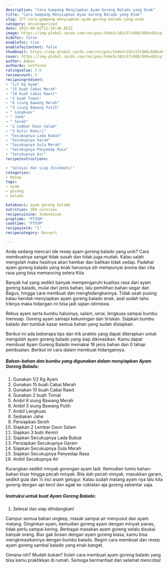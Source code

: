 ```yaml
---
description: "Cara Gampang Menyiapkan Ayam Goreng Balado yang Enak"
title: "Cara Gampang Menyiapkan Ayam Goreng Balado yang Enak"
slug: 577-cara-gampang-menyiapkan-ayam-goreng-balado-yang-enak
category: Uncategorized
date: 2022-08-02T11:10:46.851Z
image: https://img-global.cpcdn.com/recipes/54de5c102c57c988/680x482cq70/ayam-goreng-balado-foto-resep-utama.jpg
hideToc: false
enableToc: true
enableTocContent: false
thumbnail: https://img-global.cpcdn.com/recipes/54de5c102c57c988/680x482cq70/ayam-goreng-balado-foto-resep-utama.jpg
cover: https://img-global.cpcdn.com/recipes/54de5c102c57c988/680x482cq70/ayam-goreng-balado-foto-resep-utama.jpg
author: Admin
authorAv: notfound
ratingvalue: 3.6
reviewcount: 3
recipeingredient:
- "1/2 Kg Ayam"
- "15 buah Cabai Merah"
- "10 buah Cabai Rawit"
- "2 buah Tomat"
- "8 siung Bawang Merah"
- "3 siung Bawang Putih"
- " Lengkuas"
- " Jahe"
- " Sereh"
- "2 Lembar Daun Salam"
- "3 butir Kemiri"
- "Secukupnya Lada Bubuk"
- "Secukupnya Garam"
- "Secukupnya Gula Merah"
- "Secukupnya Penyedap Rasa"
- "Secukupnya Air"
recipeinstructions:

- "Selesai dan siap dinikmati!"
categories:
- Resep
tags:
- ayam
- goreng
- balado

katakunci: ayam goreng balado 
nutrition: 268 calories
recipecuisine: Indonesian
preptime: "PT35M"
cooktime: "PT55M"
recipeyield: "1"
recipecategory: Dessert

---
```





Anda sedang mencari ide resep ayam goreng balado yang unik? Cara membuatnya sangat tidak susah dan tidak juga mudah. Kalau salah mengolah maka hasilnya akan hambar dan bahkan tidak sedap. Padahal ayam goreng balado yang enak harusnya sih mempunyai aroma dan cita rasa yang bisa memancing selera Kita.





Banyak hal yang sedikit banyak mempengaruhi kualitas rasa dari ayam goreng balado, mulai dari jenis bahan, lalu pemilihan bahan segar dan Bagus, hingga cara membuat dan menghidangkannya. Tidak usah pusing kalau hendak menyiapkan ayam goreng balado enak,      asal sudah tahu triknya maka hidangan ini bisa jadi sajian istimewa.














Rebus ayam serta bumbu halusnya, salam, serai, lengkuas sampai bumbu meresap. Goreng ayam samapi kekuningan dan tiriskan. Siapkan bumbu balado dan tumbuk kasar semua bahan yang sudah disiapkan.






Berikut ini ada beberapa tips dan trik praktis yang dapat diterapkan untuk mengolah ayam goreng balado yang siap dikreasikan. Kamu dapat membuat Ayam Goreng Balado memakai 16 jenis bahan dan 0 tahap pembuatan. Berikut ini cara dalam membuat hidangannya.

<!--inarticleads1-->

##### Bahan-bahan dan bumbu yang digunakan dalam menyiapkan Ayam Goreng Balado:

1. Gunakan 1/2 Kg Ayam
1. Gunakan 15 buah Cabai Merah
1. Gunakan 10 buah Cabai Rawit
1. Gunakan 2 buah Tomat
1. Ambil 8 siung Bawang Merah
1. Ambil 3 siung Bawang Putih
1. Ambil  Lengkuas
1. Sediakan  Jahe
1. Persiapkan  Sereh
1. Siapkan 2 Lembar Daun Salam
1. Siapkan 3 butir Kemiri
1. Siapkan Secukupnya Lada Bubuk
1. Persiapkan Secukupnya Garam
1. Siapkan Secukupnya Gula Merah
1. Siapkan Secukupnya Penyedap Rasa
1. Ambil Secukupnya Air


Kurangkan sedikit minyak gorengan ayam tadi. Kemudian tumis bahan-bahan kisar hingga pecah minyak. Bila dah pecah minyak, masukkan garam, sedikit gula dan ½ inci asam gelugur. Kalau sudah matang ayam nya lalu kita goreng dengan api kecil dan agak ke coklatan aja goreng sebentar saja. 

<!--inarticleads2-->

##### Instruksi untuk buat Ayam Goreng Balado:


1. Selesai dan siap dihidangkan!

Campur semua bahan ungkep, masak sampai air menyusut dan ayam matang. Dinginkan ayam, kemudian goreng ayam dengan minyak panas, tidak perlu sampai kering. Berbagai masakan ayam goreng selalu disukai banyak orang. Biar gak bosan dengan ayam goreng biasa, kamu bisa mengkreasikannya dengan bumbu balado. Begini cara membuat dan resep ayam goreng sambal balado yang enak banget. 

Gimana nih? Mudah bukan? Itulah cara membuat ayam goreng balado yang bisa kamu praktikkan di rumah. Semoga bermanfaat dan selamat mencoba!

